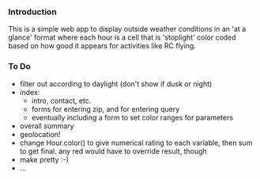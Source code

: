 ### Introduction

This is a simple web app to display outside weather conditions in an 'at a glance' format where each hour is a cell
that is 'stoplight' color coded based on how good it appears for activities like RC flying.


### To Do

- filter out according to daylight (don't show if dusk or night)
- index:
    - intro, contact, etc.
    - forms for entering zip, and for entering query
    - eventually including a form to set color ranges for parameters
- overall summary
- geolocation!
- change Hour.color() to give numerical rating to each variable, then sum to get final. any red would have to override
  result, though
- make pretty :-)
- ...
